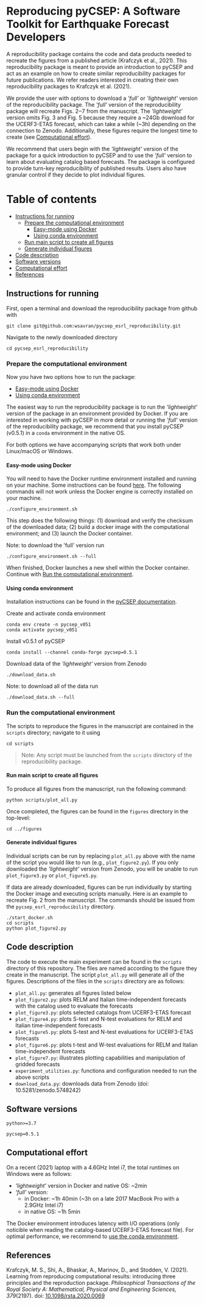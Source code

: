 # Reproducing pyCSEP: A Software Toolkit for Earthquake Forecast Developers

A reproducibility package contains the code and data products needed to recreate the figures from a published article (Krafczyk
et al., 2021). This reproducibility package is meant to provide an introduction to pyCSEP and act as an example on how to create
similar reproducibility packages for future publications. We refer readers interested in creating their own reproducibility packages to
Krafczyk et al. (2021).

We provide the user with options to download a _'full'_ or _'lightweight'_ version of the reproducibility package. The _'full'_
version of the reproducibility package will recreate Figs. 2‒7 from the manuscript. The _'lightweight'_ version omits
Fig. 3 and Fig. 5 because they require a ~24Gb download for the UCERF3-ETAS forecast, which can take a while (~3h) depending on
the connection to Zenodo. Additionally, these figures require the longest time to create (see [Computational effort](#computational-effort)).

We recommend that users begin with the _'lightweight'_ version of the package for a quick introduction to pyCSEP and to use the
_'full'_ version to learn about evaluating catalog based forecasts. The package is configured to provide turn-key reproducibility
of published results. Users also have granular control if they decide to plot individual figures.

Table of contents
=================

* [Instructions for running](#instructions-for-running)
   * [Prepare the computational environment](#prepare-the-computational-environment)
      * [Easy-mode using Docker](#easy-mode-using-docker)
      * [Using conda environment](#using-conda-environment)
   * [Run main script to create all figures](#run-main-script-to-create-all-figures)
   * [Generate individual figures](#generate-individual-figures)
* [Code description](#code-description)
* [Software versions](#software-versions)
* [Computational effort](#computational-effort)
* [References](#references)


## Instructions for running

First, open a terminal and download the reproducibility package from github with
```
git clone git@github.com:wsavran/pycsep_esrl_reproducibility.git
```

Navigate to the newly downloaded directory
```
cd pycsep_esrl_reproducibility
```

### Prepare the computational environment

Now you have two options how to run the package:
 * [Easy-mode using Docker](#easy-mode-using-docker)
 * [Using conda environment](#using-conda-environment)

The easiest way to run the reproducibility package is to run the _'lightweight'_ version of the package in an environment provided
by Docker. If you are interested in working with pyCSEP in more detail or running the _'full'_ version of the reproducibility package,
we recommend that you install pyCSEP (v0.5.1) in a `conda` environment in the native OS.

For both options we have accompanying scripts that work both under Linux/macOS or Windows.

#### Easy-mode using Docker

You will need to have the Docker runtime environment installed and running on your machine. Some instructions
can be found [here](https://docs.docker.com/engine/install/). The following commands will not work unless the Docker engine
is correctly installed on your machine.

```
./configure_environment.sh
```

This step does the following things: (1) download and verify the checksum of the downloaded
data; (2) build a docker image with the computational environment; and (3) launch the Docker container.

Note: to download the 'full' version run
```
./configure_environment.sh --full
```

When finished, Docker launches a new shell within the Docker container.
Continue with [Run the computational environment](#run-the-computational-environment).


#### Using conda environment

Installation instructions can be found in the [pyCSEP documentation](https://docs.cseptesting.org/getting_started/installing.html).

Create and activate conda environment
```
conda env create -n pycsep_v051
conda activate pycsep_v051
```

Install v0.5.1 of pyCSEP
```
conda install --channel conda-forge pycsep=0.5.1
```

Download data of the _'lightweight'_ version from Zenodo
```
./download_data.sh
```

Note: to download all of the data run
```
./download_data.sh --full
```

### Run the computational environment

The scripts to reproduce the figures in the manuscript are contained in the `scripts` directory; navigate to it using
```
cd scripts
```

> Note: Any script must be launched from the `scripts` directory of the
reproducibility package.

#### Run main script to create all figures

To produce all figures from the manuscript, run the following command:
```
python scripts/plot_all.py
```

Once completed, the figures can be found in the `figures` directory in the top-level:
```
cd ../figures
```


#### Generate individual figures

Individual scripts can be run by replacing `plot_all.py` above with the name of the script you would like to run (e.g., `plot_figure2.py`).
If you only downloaded the _'lightweight'_ version from Zenodo, you will be unable to run `plot_figure3.py` or `plot_figure5.py`.

If data are already downloaded, figures can be run individually by starting the Docker image and executing scripts manually.
Here is an example to recreate Fig. 2 from the manuscript. The commands should be issued from the `pycsep_esrl_reproducibility`
directory.

```
./start_docker.sh
cd scripts
python plot_figure2.py
```


## Code description

The code to execute the main experiment can be found in the `scripts` directory of this repository. The files are named
according to the figure they create in the manuscript. The script `plot_all.py` will generate all of the figures.
Descriptions of the files in the `scripts` directory are as follows:

* `plot_all.py`: generates all figures listed below
* `plot_figure2.py`: plots RELM and Italian time-independent forecasts with the catalog used to evaluate the forecasts
* `plot_figure3.py`: plots selected catalogs from UCERF3-ETAS forecast
* `plot_figure4.py`: plots S-test and N-test evaluations for RELM and Italian time-independent forecasts
* `plot_figure5.py`: plots S-test and N-test evaluations for UCERF3-ETAS forecasts
* `plot_figure6.py`: plots t-test and W-test evaluations for RELM and Italian time-independent forecasts
* `plot_figure7.py`: illustrates plotting capabilities and manipulation of gridded forecasts
* `experiment_utilities.py`: functions and configuration needed to run the above scripts
* `download_data.py`: downloads data from Zenodo (doi: 10.5281/zenodo.5748242)

## Software versions

`python>=3.7`

`pycsep=0.5.1`

## Computational effort

On a recent (2021) laptop with a 4.6GHz Intel i7, the total runtimes on Windows were as follows:
 * _'lightweight'_ version in Docker and native OS: ~2min
 * _'full'_ version:
   * in Docker: ~1h 40min (~3h on a late 2017 MacBook Pro with a 2.9GHz Intel i7)
   * in native OS: ~1h 5min

The Docker environment introduces latency with I/O operations (only noticible when reading the catalog-based UCERF3-ETAS forecast file).
For optimal performance, we recommend to [use the conda environment](#using-conda-environment).


## References

Krafczyk, M. S., Shi, A., Bhaskar, A., Marinov, D., and Stodden, V. (2021).
Learning from reproducing computational results: introducing three principles and the reproduction package.
_Philosophical Transactions of the Royal Society A: Mathematical, Physical and Engineering Sciences, 379_(2197). doi: [10.1098/rsta.2020.0069](https://doi.org/10.1098/rsta.2020.0069)


